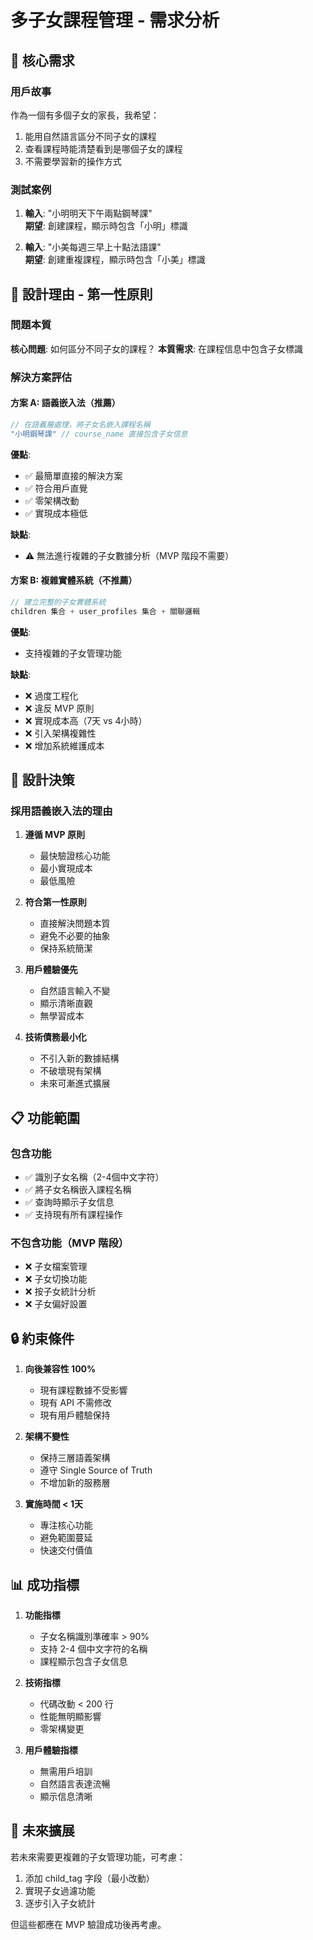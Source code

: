 # 多子女課程管理 - 需求分析

## 🎯 核心需求

### 用戶故事
作為一個有多個子女的家長，我希望：
1. 能用自然語言區分不同子女的課程
2. 查看課程時能清楚看到是哪個子女的課程
3. 不需要學習新的操作方式

### 測試案例
1. **輸入**: "小明明天下午兩點鋼琴課"  
   **期望**: 創建課程，顯示時包含「小明」標識

2. **輸入**: "小美每週三早上十點法語課"  
   **期望**: 創建重複課程，顯示時包含「小美」標識

## 🧠 設計理由 - 第一性原則

### 問題本質
**核心問題**: 如何區分不同子女的課程？
**本質需求**: 在課程信息中包含子女標識

### 解決方案評估

#### 方案 A: 語義嵌入法（推薦）
```javascript
// 在語義層處理，將子女名嵌入課程名稱
"小明鋼琴課" // course_name 直接包含子女信息
```

**優點**:
- ✅ 最簡單直接的解決方案
- ✅ 符合用戶直覺
- ✅ 零架構改動
- ✅ 實現成本極低

**缺點**:
- ⚠️ 無法進行複雜的子女數據分析（MVP 階段不需要）

#### 方案 B: 複雜實體系統（不推薦）
```javascript
// 建立完整的子女實體系統
children 集合 + user_profiles 集合 + 關聯邏輯
```

**優點**:
- 支持複雜的子女管理功能

**缺點**:
- ❌ 過度工程化
- ❌ 違反 MVP 原則
- ❌ 實現成本高（7天 vs 4小時）
- ❌ 引入架構複雜性
- ❌ 增加系統維護成本

## 🎯 設計決策

### 採用語義嵌入法的理由

1. **遵循 MVP 原則**
   - 最快驗證核心功能
   - 最小實現成本
   - 最低風險

2. **符合第一性原則**
   - 直接解決問題本質
   - 避免不必要的抽象
   - 保持系統簡潔

3. **用戶體驗優先**
   - 自然語言輸入不變
   - 顯示清晰直觀
   - 無學習成本

4. **技術債務最小化**
   - 不引入新的數據結構
   - 不破壞現有架構
   - 未來可漸進式擴展

## 📋 功能範圍

### 包含功能
- ✅ 識別子女名稱（2-4個中文字符）
- ✅ 將子女名稱嵌入課程名稱
- ✅ 查詢時顯示子女信息
- ✅ 支持現有所有課程操作

### 不包含功能（MVP 階段）
- ❌ 子女檔案管理
- ❌ 子女切換功能
- ❌ 按子女統計分析
- ❌ 子女偏好設置

## 🔒 約束條件

1. **向後兼容性 100%**
   - 現有課程數據不受影響
   - 現有 API 不需修改
   - 現有用戶體驗保持

2. **架構不變性**
   - 保持三層語義架構
   - 遵守 Single Source of Truth
   - 不增加新的服務層

3. **實施時間 < 1天**
   - 專注核心功能
   - 避免範圍蔓延
   - 快速交付價值

## 📊 成功指標

1. **功能指標**
   - 子女名稱識別準確率 > 90%
   - 支持 2-4 個中文字符的名稱
   - 課程顯示包含子女信息

2. **技術指標**
   - 代碼改動 < 200 行
   - 性能無明顯影響
   - 零架構變更

3. **用戶體驗指標**
   - 無需用戶培訓
   - 自然語言表達流暢
   - 顯示信息清晰

## 🚀 未來擴展

若未來需要更複雜的子女管理功能，可考慮：
1. 添加 child_tag 字段（最小改動）
2. 實現子女過濾功能
3. 逐步引入子女統計

但這些都應在 MVP 驗證成功後再考慮。